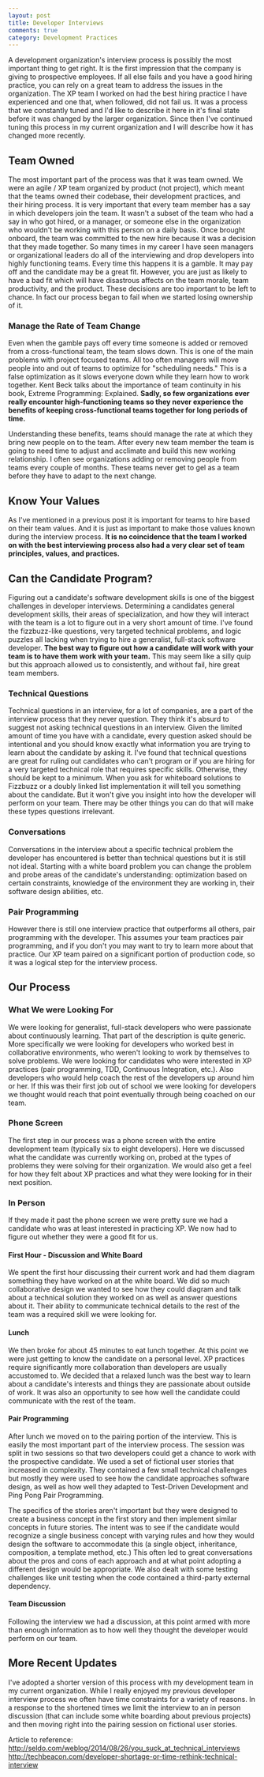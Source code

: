 ```yaml
---
layout: post
title: Developer Interviews
comments: true
category: Development Practices
---
```

A development organization's interview process is possibly the most important thing to get right. It is the first impression that the company is giving to prospective employees. If all else fails and you have a good hiring practice, you can rely on a great team to address the issues in the organization. The XP team I worked on had the best hiring practice I have experienced and one that, when followed, did not fail us. It was a process that we constantly tuned and I'd like to describe it here in it's final state before it was changed by the larger organization. Since then I've continued tuning this process in my current organization and I will describe how it has changed more recently.

## Team Owned
The most important part of the process was that it was team owned. We were an agile / XP team organized by product (not project), which meant that the teams owned their codebase, their development practices, and their hiring process. It is very important that every team member has a say in which developers join the team. It wasn't a subset of the team who had a say in who got hired, or a manager, or someone else in the organization who wouldn't be working with this person on a daily basis. Once brought onboard, the team was committed to the new hire because it was a decision that they made together. So many times in my career I have seen managers or organizational leaders do all of the interviewing and drop developers into highly functioning teams. Every time this happens it is a gamble. It may pay off and the candidate may be a great fit. However, you are just as likely to have a bad fit which will have disastrous affects on the team morale, team productivity, and the product. These decisions are too important to be left to chance. In fact our process began to fail when we started losing ownership of it.

### Manage the Rate of Team Change
Even when the gamble pays off every time someone is added or removed from a cross-functional team, the team slows down. This is one of the main problems with project focused teams. All too often managers will move people into and out of teams to optimize for "scheduling needs." This is a false optimization as it slows everyone down while they learn how to work together. Kent Beck talks about the importance of team continuity in his book, Extreme Programming: Explained. __Sadly, so few organizations ever really encounter high-functioning teams so they never experience the benefits of keeping cross-functional teams together for long periods of time.__

Understanding these benefits, teams should manage the rate at which they bring new people on to the team. After every new team member the team is going to need time to adjust and acclimate and build this new working relationship. I often see organizations adding or removing people from teams every couple of months. These teams never get to gel as a team before they have to adapt to the next change.   

## Know Your Values

As I've mentioned in a previous post it is important for teams to hire based on their team values. And it is just as important to make those values known during the interview process. **It is no coincidence that the team I worked on with the best interviewing process also had a very clear set of team principles, values, and practices.**

## Can the Candidate Program?
Figuring out a candidate's software development skills is one of the biggest challenges in developer interviews. Determining a candidates general development skills, their areas of specialization, and how they will interact with the team is a lot to figure out in a very short amount of time.  I've found the fizzbuzz-like questions, very targeted technical problems, and logic puzzles all lacking when trying to hire a generalist, full-stack software developer. **The best way to figure out how a candidate will work with your team is to have them work with your team.** This may seem like a silly quip but this approach allowed us to consistently, and without fail, hire great team members.

### Technical Questions

Technical questions in an interview, for a lot of companies, are a part of the interview process that they never question. They think it's absurd to suggest not asking technical questions in an interview. Given the limited amount of time you have with a candidate, every question asked should be intentional and you should know exactly what information you are trying to learn about the candidate by asking it. I've found that technical questions are great for ruling out candidates who can't program or if you are hiring for a very targeted technical role that requires specific skills. Otherwise, they should be kept to a minimum. When you ask for whiteboard solutions to Fizzbuzz or a doubly linked list implementation it will tell you something about the candidate. But it won't give you insight into how the developer will perform on your team. There may be other things you can do that will make these types questions irrelevant.

### Conversations

Conversations in the interview about a specific technical problem the developer has encountered is better than technical questions but it is still not ideal. Starting with a white board problem you can change the problem and probe areas of the candidate's understanding: optimization based on certain constraints, knowledge of the environment they are working in, their software design abilities, etc.

### Pair Programming
However there is still one interview practice that outperforms all others, pair programming with the developer. This assumes your team practices pair programming, and if you don't you may want to try to learn more about that practice. Our XP team paired on a significant portion of production code, so it was a logical step for the interview process.

## Our Process  

### What We were Looking For
We were looking for generalist, full-stack developers who were passionate about continuously learning. That part of the description is quite generic. More specifically we were looking for developers who worked best in collaborative environments, who weren't looking to work by themselves to solve problems. We were looking for candidates who were interested in XP practices (pair programming, TDD, Continuous Integration, etc.). Also developers who would help coach the rest of the developers up around him or her. If this was their first job out of school we were looking for developers we thought would reach that point eventually through being coached on our team.

### Phone Screen
The first step in our process was a phone screen with the entire development team (typically six to eight developers). Here we discussed what the candidate was currently working on, probed at the types of problems they were solving for their organization. We would also get a feel for how they felt about XP practices and what they were looking for in their next position.

### In Person

If they made it past the phone screen we were pretty sure we had a candidate who was at least interested in practicing XP. We now had to figure out whether they were a good fit for us.

#### First Hour - Discussion and White Board
We spent the first hour discussing their current work and had them diagram something they have worked on at the white board. We did so much collaborative design we wanted to see how they could diagram and talk about a technical solution they worked on as well as answer questions about it. Their ability to communicate technical details to the rest of the team was a required skill we were looking for.

#### Lunch
We then broke for about 45 minutes to eat lunch together. At this point we were just getting to know the candidate on a personal level. XP practices require significantly more collaboration than developers are usually accustomed to. We decided that a relaxed lunch was the best way to learn about a candidate's interests and things they are passionate about outside of work. It was also an opportunity to see how well the candidate could communicate with the rest of the team.

#### Pair Programming
After lunch we moved on to the pairing portion of the interview. This is easily the most important part of the interview process. The session was split in two sessions so that two developers could get a chance to work with the prospective candidate. We used a set of fictional user stories that increased in complexity. They contained a few small technical challenges but mostly they were used to see how the candidate approaches software design, as well as how well they adapted to Test-Driven Development and Ping Pong Pair Programming.

The specifics of the stories aren't important but they were designed to create a business concept in the first story and then implement similar concepts in future stories. The intent was to see if the candidate would recognize a single business concept with varying rules and how they would design the software to accommodate this (a single object, inheritance, composition, a template method, etc.) This often led to great conversations about the pros and cons of each approach and at what point adopting a different design would be appropriate. We also dealt with some testing challenges like unit testing when the code contained a third-party external dependency.

#### Team Discussion
Following the interview we had a discussion, at this point armed with more than enough information as to how well they thought the developer would perform on our team.

## More Recent Updates

I've adopted a shorter version of this process with my development team in my current organization. While I really enjoyed my previous developer interview process we often have time constraints for a variety of reasons. In a response to the shortened times we limit the interview to an in person discussion (that can include some white boarding about previous projects) and then moving right into the pairing session on fictional user stories.

Article to reference:
http://seldo.com/weblog/2014/08/26/you_suck_at_technical_interviews
http://techbeacon.com/developer-shortage-or-time-rethink-technical-interview
